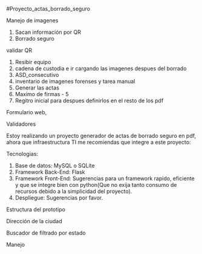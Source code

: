 #Proyecto_actas_borrado_seguro

Manejo de imagenes
1. Sacan información por QR
2. Borrado seguro

validar QR
1. Resibir equipo
2. cadena de custodia e ir cargando las imagenes despues del borrado
3. ASD_consecutivo
4. inventario de imagenes forenses y tarea manual
5. Generar las actas
6. Maximo de firmas - 5 
7. Regitro inicial para despues definirlos en el resto de los pdf


Formulario web,

Validadores


Estoy realizando un proyecto generador de actas de borrado seguro en pdf, ahora que infraestructura TI me recomiendas que integre a este proyecto:

Tecnologias:

1. Base de datos: MySQL o SQLite
2. Framework Back-End: Flask
3. Framework Front-End: Sugerencias para un framework rapido, eficiente y que se integre bien con python(Que no exija tanto consumo de recursos debido a la simplicidad del proyecto).
4. Despliegue: Sugerencias por favor.

Estructura del prototipo


Dirección de la ciudad 


Buscador de filtrado por estado 

Manejo 